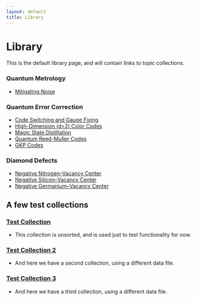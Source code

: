 ```yaml
---
layout: default
title: Library
---
```


# Library

This is the default library page, and will contain links to topic collections.




### Quantum Metrology

- [Mitigating Noise](/library/qmetrology-mitigate-noise)

### Quantum Error Correction

- [Code Switching and Gauge Fixing](/library/qec-code-switching-and-gauge-fixing)
- [High-Dimension (d>2) Color Codes](/library/qec-high-dimension-color-codes)
- [Magic State Distillation](/library/qec-magic-state-distillation)
- [Quantum Reed-Muller Codes](/library/qec-quantum-reed-muller)
- [GKP Codes](/library/qec-gkp-codes)

### Diamond Defects

- [Negative Nitrogen–Vacancy Center](/library/diamond-nv-negative)
- [Negative Silicon–Vacancy Center](/library/diamond-siv-negative)
- [Negative Germanium–Vacancy Center](/library/diamond-gev-negative)







## A few test collections

### [Test Collection](/library/testRefCollection)

- This collection is unsorted, and is used just to test functionality for now.

### [Test Collection 2](/library/testCollection2)

- And here we have a second collection, using a different data file.

### [Test Collection 3](/library/testCollection3)

- And here we have a third collection, using a different data file.
